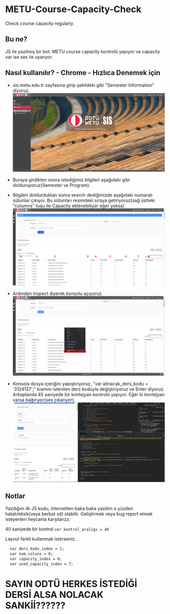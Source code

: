 # METU-Course-Capacity-Check
Check course capacity regularly.

## Bu ne?
JS ile yazılmış bir bot. METU course capacity kontrolü yapıyor ve capacity var ise ses ile uyarıyor.

## Nasıl kullanılır? - Chrome - Hızlıca Denemek için
* sis.metu.edu.tr sayfasına girip şekildeki gibi "Semester Information" diyoruz.
![Semester Info](https://github.com/afeser/METU-Course-Capacity-Check/blob/main/ss4.png)

* Buraya girdikten sonra istediğimiz bilgileri aşağıdaki gibi dolduruyoruz(Semester ve Program).
* Bilgileri doldurduktan sonra search dediğimizde aşağıdaki numaralı sütunlar çıkıyor. Bu sütunları resimdeki sıraya getiriyoruz(sağ üstteki "columns" tuşu ile Capacity eklenebiliyor eğer yoksa)
![Set Up](https://github.com/afeser/METU-Course-Capacity-Check/blob/main/ss1.png)

* Ardından inspect diyerek konsolu açıyoruz.
![Inspect](https://github.com/afeser/METU-Course-Capacity-Check/blob/main/ss2.png)

* Konsola dosya içeriğini yapıştırıyoruz, "var alinacak_ders_kodu = '3124137';" kısmını istenilen ders koduyla değiştiriyoruz ve Enter diyoruz. Arkaplanda 45 saniyede bir kontejyan kontrolü yapıyor. Eğer ki kontejyan varsa bağırıyor(ses çıkarıyor).
![Paste](https://github.com/afeser/METU-Course-Capacity-Check/blob/main/ss3.png)



## Notlar
Yazdığım ilk JS kodu, internetten baka baka yazdım o yüzden hatalı/eksik(veya berbat xd) olabilir. Geliştirmek veya bug report etmek isteyenleri heycanla karşılarızz.

40 saniyede bir kontrol
`var kontrol_araligi = 40`

Layout farkli kullanmak isterseniz..
```
  var ders_kodu_index = 1;
  var num_coluns = 8;
  var capacity_index = 6;
  var used_capacity_index = 7;
```


# SAYIN ODTÜ HERKES İSTEDİĞİ DERSİ ALSA NOLACAK SANKİİ??????

